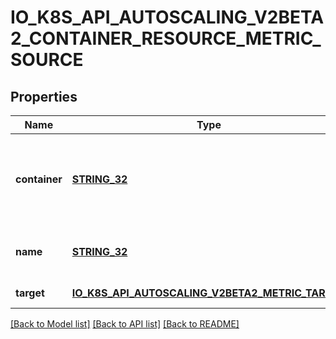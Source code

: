 # IO_K8S_API_AUTOSCALING_V2BETA2_CONTAINER_RESOURCE_METRIC_SOURCE

## Properties
Name | Type | Description | Notes
------------ | ------------- | ------------- | -------------
**container** | [**STRING_32**](STRING_32.md) | container is the name of the container in the pods of the scaling target | [default to null]
**name** | [**STRING_32**](STRING_32.md) | name is the name of the resource in question. | [default to null]
**target** | [**IO_K8S_API_AUTOSCALING_V2BETA2_METRIC_TARGET**](io.k8s.api.autoscaling.v2beta2.MetricTarget.md) |  | [default to null]

[[Back to Model list]](../README.md#documentation-for-models) [[Back to API list]](../README.md#documentation-for-api-endpoints) [[Back to README]](../README.md)


